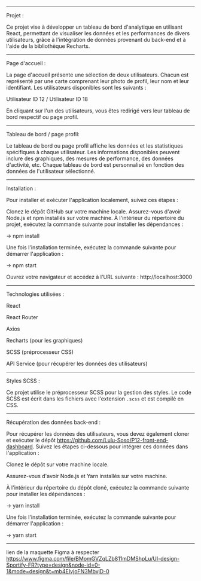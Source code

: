 ***
Projet :

Ce projet vise à développer un tableau de bord d'analytique en utilisant React, permettant de visualiser les données et les performances de divers utilisateurs, grâce à l'intégration de données provenant du back-end et à l'aide de la bibliothèque Recharts.

***
Page d'accueil :

La page d'accueil présente une sélection de deux utilisateurs. Chacun est représenté par une carte comprenant leur photo de profil, leur nom et leur identifiant. Les utilisateurs disponibles sont les suivants :

Utilisateur ID 12 / Utilisateur ID 18

En cliquant sur l'un des utilisateurs, vous êtes redirigé vers leur tableau de bord respectif ou page profil.

***
Tableau de bord / page profil:

Le tableau de bord ou page profil affiche les données et les statistiques spécifiques à chaque utilisateur. Les informations disponibles peuvent inclure des graphiques, des mesures de performance, des données d'activité, etc. Chaque tableau de bord est personnalisé en fonction des données de l'utilisateur sélectionné.

***
Installation :

Pour installer et exécuter l'application localement, suivez ces étapes :

Clonez le dépôt GitHub sur votre machine locale.
Assurez-vous d'avoir Node.js et npm installés sur votre machine.
À l'intérieur du répertoire du projet, exécutez la commande suivante pour installer les dépendances :

 -> npm install

Une fois l'installation terminée, exécutez la commande suivante pour démarrer l'application :

-> npm start

Ouvrez votre navigateur et accédez à l'URL suivante : http://localhost:3000

***
Technologies utilisées :

React

React Router

Axios

Recharts (pour les graphiques)

SCSS (préprocesseur CSS)

API Service (pour récupérer les données des utilisateurs)

***
Styles SCSS :

Ce projet utilise le préprocesseur SCSS pour la gestion des styles. Le code SCSS est écrit dans les fichiers avec l'extension `.scss` et est compilé en CSS.

***
Récupération des données back-end :

Pour récupérer les données des utilisateurs, vous devez également cloner et exécuter le dépôt https://github.com/Lulu-Soso/P12-front-end-dashboard. Suivez les étapes ci-dessous pour intégrer ces données dans l'application :

Clonez le dépôt sur votre machine locale.

Assurez-vous d'avoir Node.js et Yarn installés sur votre machine.

À l'intérieur du répertoire du dépôt cloné, exécutez la commande suivante pour installer les dépendances :

-> yarn install

Une fois l'installation terminée, exécutez la commande suivante pour démarrer l'application :

-> yarn start

***
lien de la maquette Figma à respecter
https://www.figma.com/file/BMomGVZqLZb811mDMShpLu/UI-design-Sportify-FR?type=design&node-id=0-1&mode=design&t=mb4EIvjoFN3MbvjD-0
